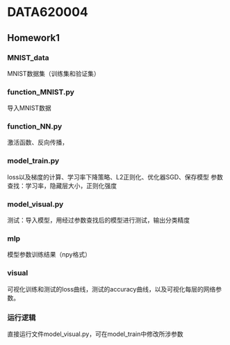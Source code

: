 # DATA620004
## Homework1
### MNIST_data
MNIST数据集（训练集和验证集）

### function_MNIST.py
导入MNIST数据

### function_NN.py
激活函数、反向传播，

### model_train.py
loss以及梯度的计算、学习率下降策略、L2正则化、优化器SGD、保存模型
参数查找：学习率，隐藏层大小，正则化强度

### model_visual.py
测试：导入模型，用经过参数查找后的模型进行测试，输出分类精度
 
### mlp
模型参数训练结果（npy格式）

### visual
可视化训练和测试的loss曲线，测试的accuracy曲线，以及可视化每层的网络参数。

### 运行逻辑
直接运行文件model_visual.py，可在model_train中修改所涉参数
